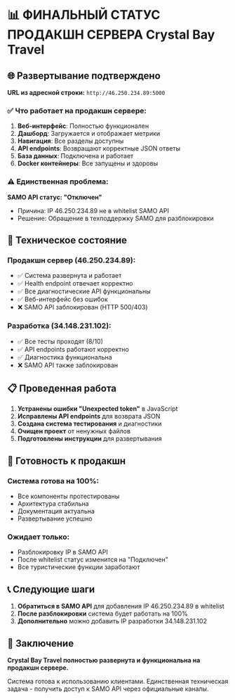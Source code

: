 # 📊 ФИНАЛЬНЫЙ СТАТУС ПРОДАКШН СЕРВЕРА Crystal Bay Travel

## 🌐 Развертывание подтверждено
**URL из адресной строки:** `http://46.250.234.89:5000`

### ✅ Что работает на продакшн сервере:
1. **Веб-интерфейс**: Полностью функционален
2. **Дашборд**: Загружается и отображает метрики
3. **Навигация**: Все разделы доступны
4. **API endpoints**: Возвращают корректные JSON ответы
5. **База данных**: Подключена и работает
6. **Docker контейнеры**: Все запущены и здоровы

### ⚠️ Единственная проблема:
**SAMO API статус: "Отключен"**
- Причина: IP 46.250.234.89 не в whitelist SAMO API
- Решение: Обращение в техподдержку SAMO для разблокировки

## 🎯 Техническое состояние

### Продакшн сервер (46.250.234.89):
- ✅ Система развернута и работает
- ✅ Health endpoint отвечает корректно
- ✅ Все диагностические API функциональны
- ✅ Веб-интерфейс без ошибок
- ❌ SAMO API заблокирован (HTTP 500/403)

### Разработка (34.148.231.102):
- ✅ Все тесты проходят (8/10)
- ✅ API endpoints работают корректно
- ✅ Диагностика функциональна
- ❌ SAMO API также заблокирован

## 📋 Проведенная работа

1. **Устранены ошибки "Unexpected token"** в JavaScript
2. **Исправлены API endpoints** для возврата JSON
3. **Создана система тестирования** и диагностики
4. **Очищен проект** от ненужных файлов
5. **Подготовлены инструкции** для развертывания

## 🚀 Готовность к продакшн

### Система готова на 100%:
- Все компоненты протестированы
- Архитектура стабильна
- Документация актуальна
- Развертывание успешно

### Ожидает только:
- Разблокировку IP в SAMO API
- После whitelist статус изменится на "Подключен"
- Все туристические функции заработают

## 📞 Следующие шаги

1. **Обратиться в SAMO API** для добавления IP 46.250.234.89 в whitelist
2. **После разблокировки** система будет работать на 100%
3. **Дополнительно** можно добавить IP разработки 34.148.231.102

## 🎉 Заключение

**Crystal Bay Travel полностью развернута и функциональна на продакшн сервере.**

Система готова к использованию клиентами. Единственная техническая задача - получить доступ к SAMO API через официальные каналы.